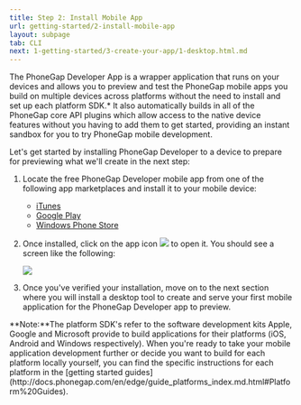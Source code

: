 ```yaml
---
title: Step 2: Install Mobile App
url: getting-started/2-install-mobile-app
layout: subpage
tab: CLI
next: 1-getting-started/3-create-your-app/1-desktop.html.md
---
```


The PhoneGap Developer App is a wrapper application that runs on your devices and allows you to preview and test the PhoneGap mobile
apps you build on multiple devices across platforms without the need to install and set up each platform SDK.* It also automatically
builds in all of the PhoneGap core API plugins which allow access to the native device features without you having to add them to get
started, providing an instant sandbox for you to try PhoneGap mobile development.

Let's get started by installing PhoneGap Developer to a device to prepare for previewing what we'll create in the next step:

1. Locate the free PhoneGap Developer mobile app from one of the following app marketplaces and install it to your mobile device:

	- [iTunes](https://itunes.apple.com/app/id843536693)
	- [Google Play](https://play.google.com/store/apps/details?id=com.adobe.phonegap.app)
	- [Windows Phone Store](http://www.windowsphone.com/en-us/store/app/phonegap-developer/5c6a2d1e-4fad-4bf8-aaf7-71380cc84fe3)

2. Once installed, click on the app icon ![](/images/dev-app-icon.png) to open it. You should see a screen like the following:

	![](/images/dev-app-main.jpg)

3. Once you've verified your installation, move on to the next section where you will install a desktop tool to create and serve your
first mobile application for the PhoneGap Developer app to preview.

<div class="alert--warning">**Note:**The platform SDK's refer to the software development kits Apple, Google and Microsoft provide to build applications for their platforms (iOS, Android and Windows respectively).
 When you're ready to take your mobile application development further or decide you want to build for each platform locally yourself, you can find the specific instructions for each platform
 in the [getting started guides](http://docs.phonegap.com/en/edge/guide_platforms_index.md.html#Platform%20Guides).</div>
